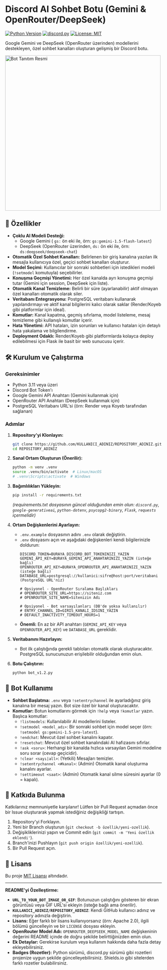 # Discord AI Sohbet Botu (Gemini & OpenRouter/DeepSeek)

[![Python Version](https://img.shields.io/badge/python-3.11+-blue.svg)](https://www.python.org/downloads/)
[![discord.py](https://img.shields.io/badge/discord.py-2.5.2-7289DA.svg)](https://github.com/Rapptz/discord.py)
[![License: MIT](https://img.shields.io/badge/License-MIT-yellow.svg)](https://opensource.org/licenses/MIT) <!-- veya projenizin lisansı -->

Google Gemini ve DeepSeek (OpenRouter üzerinden) modellerini destekleyen, özel sohbet kanalları oluşturan gelişmiş bir Discord botu.

<img src="https://i.imgur.com/3ZgSW98.png" alt="Bot Tanıtım Resmi" width="500" height="500"/> <!-- İsteğe bağlı: Botun ekran görüntüsü veya GIF'i -->

## 🚀 Özellikler

*   **Çoklu AI Modeli Desteği:**
    *   Google Gemini ( `gs:` ön eki ile, örn: `gs:gemini-1.5-flash-latest`)
    *   DeepSeek (OpenRouter üzerinden, `ds:` ön eki ile, örn: `ds:deepseek/deepseek-chat`)
*   **Otomatik Özel Sohbet Kanalları:** Belirlenen bir giriş kanalına yazılan ilk mesajla kullanıcıya özel, geçici sohbet kanalları oluşturur.
*   **Model Seçimi:** Kullanıcılar bir sonraki sohbetleri için istedikleri modeli (`!setmodel` komutuyla) seçebilirler.
*   **Konuşma Geçmişi Yönetimi:** Her özel kanalda ayrı konuşma geçmişi tutar (Gemini için session, DeepSeek için liste).
*   **Otomatik Kanal Temizleme:** Belirli bir süre (ayarlanabilir) aktif olmayan özel kanalları otomatik olarak siler.
*   **Veritabanı Entegrasyonu:** PostgreSQL veritabanı kullanarak yapılandırmayı ve aktif kanal bilgilerini kalıcı olarak saklar (Render/Koyeb gibi platformlar için ideal).
*   **Komutlar:** Kanal kapatma, geçmiş sıfırlama, model listeleme, mesaj temizleme gibi kullanışlı komutlar içerir.
*   **Hata Yönetimi:** API hataları, izin sorunları ve kullanıcı hataları için detaylı hata yakalama ve bilgilendirme.
*   **Deployment Odaklı:** Render/Koyeb gibi platformlarda kolayca deploy edilebilmesi için Flask ile basit bir web sunucusu içerir.

## 🛠️ Kurulum ve Çalıştırma

### Gereksinimler

*   Python 3.11 veya üzeri
*   Discord Bot Token'ı
*   Google Gemini API Anahtarı (Gemini kullanmak için)
*   OpenRouter API Anahtarı (DeepSeek kullanmak için)
*   PostgreSQL Veritabanı URL'si (örn: Render veya Koyeb tarafından sağlanan)

### Adımlar

1.  **Repository'yi Klonlayın:**
    ```bash
    git clone https://github.com/KULLANICI_ADINIZ/REPOSITORY_ADINIZ.git
    cd REPOSITORY_ADINIZ
    ```

2.  **Sanal Ortam Oluşturun (Önerilir):**
    ```bash
    python -m venv .venv
    source .venv/bin/activate  # Linux/macOS
    # .venv\Scripts\activate  # Windows
    ```

3.  **Bağımlılıkları Yükleyin:**
    ```bash
    pip install -r requirements.txt
    ```
    *(requirements.txt dosyasının güncel olduğundan emin olun: `discord.py`, `google-generativeai`, `python-dotenv`, `psycopg2-binary`, `Flask`, `requests` içermelidir)*

4.  **Ortam Değişkenlerini Ayarlayın:**
    *   `.env.example` dosyasının adını `.env` olarak değiştirin.
    *   `.env` dosyasını açın ve aşağıdaki değişkenleri kendi bilgilerinizle doldurun:
        ```dotenv
        DISCORD_TOKEN=BURAYA_DISCORD_BOT_TOKENINIZI_YAZIN
        GEMINI_API_KEY=BURAYA_GEMINI_API_ANAHTARINIZI_YAZIN (isteğe bağlı)
        OPENROUTER_API_KEY=BURAYA_OPENROUTER_API_ANAHTARINIZI_YAZIN (isteğe bağlı)
        DATABASE_URL=postgresql://kullanici:sifre@host:port/veritabani (PostgreSQL URL'niz)

        # Opsiyonel - OpenRouter Sıralama Başlıkları
        # OPENROUTER_SITE_URL=https://siteniz.com
        # OPENROUTER_SITE_NAME=Sitenizin Adı

        # Opsiyonel - Bot varsayılanları (DB'de yoksa kullanılır)
        # ENTRY_CHANNEL_ID=GIRIS_KANALI_IDSINI_YAZIN
        # DEFAULT_INACTIVITY_TIMEOUT_HOURS=1
        ```
    *   **Önemli:** En az bir API anahtarı (`GEMINI_API_KEY` veya `OPENROUTER_API_KEY`) ve `DATABASE_URL` gereklidir.

5.  **Veritabanını Hazırlayın:**
    *   Bot ilk çalıştığında gerekli tabloları otomatik olarak oluşturacaktır. PostgreSQL sunucunuzun erişilebilir olduğundan emin olun.

6.  **Botu Çalıştırın:**
    ```bash
    python bot_v1.2.py
    ```
    
## 🤖 Bot Kullanımı

*   **Sohbet Başlatma:** `.env` veya `!setentrychannel` ile ayarladığınız giriş kanalına bir mesaj yazın. Bot size özel bir kanal oluşturacaktır.
*   **Komutlar:** Botun komutlarını görmek için `!help` veya `!komutlar` yazın. Başlıca komutlar:
    *   `!listmodels`: Kullanılabilir AI modellerini listeler.
    *   `!setmodel <model_adı>`: Bir sonraki sohbet için model seçer (örn: `!setmodel gs:gemini-1.5-pro-latest`).
    *   `!endchat`: Mevcut özel sohbet kanalını kapatır.
    *   `!resetchat`: Mevcut özel sohbet kanalındaki AI hafızasını sıfırlar.
    *   `!ask <soru>`: Herhangi bir kanalda hızlıca varsayılan Gemini modeline soru sorar (cevap geçicidir).
    *   `!clear <sayı|all>`: (Yetkili) Mesajları temizler.
    *   `!setentrychannel <#kanal>`: (Admin) Otomatik kanal oluşturma kanalını ayarlar.
    *   `!settimeout <saat>`: (Admin) Otomatik kanal silme süresini ayarlar (0 = kapalı).

## 🤝 Katkıda Bulunma

Katkılarınız memnuniyetle karşılanır! Lütfen bir Pull Request açmadan önce bir Issue oluşturarak yapmak istediğiniz değişikliği tartışın.

1.  Repository'yi Forklayın.
2.  Yeni bir Branch oluşturun (`git checkout -b özellik/yeni-ozellik`).
3.  Değişikliklerinizi yapın ve Commit edin (`git commit -m 'Yeni özellik eklendi'`).
4.  Branch'inizi Pushlayın (`git push origin özellik/yeni-ozellik`).
5.  Bir Pull Request açın.

## 📜 Lisans

Bu proje [MIT Lisansı](LICENSE) <!-- veya projenizin lisans dosyasına link --> altındadır.

---

**README'yi Özelleştirme:**

*   **`URL_TO_YOUR_BOT_IMAGE_OR_GIF`**: Botunuzun çalıştığını gösteren bir ekran görüntüsü veya GIF URL'si ekleyin (isteğe bağlı ama önerilir).
*   **`KULLANICI_ADINIZ/REPOSITORY_ADINIZ`**: Kendi GitHub kullanıcı adınız ve repository adınızla değiştirin.
*   **Lisans:** Eğer farklı bir lisans kullanıyorsanız (örn: Apache 2.0), ilgili bölümü güncelleyin ve bir `LICENSE` dosyası ekleyin.
*   **OpenRouter Model Adı:** `OPENROUTER_DEEPSEEK_MODEL_NAME` değişkeninin değerini README içinde de doğru şekilde belirttiğinizden emin olun.
*   **Ek Detaylar:** Gerekirse kurulum veya kullanım hakkında daha fazla detay ekleyebilirsiniz.
*   **Badges (Rozetler):** Python sürümü, discord.py sürümü gibi rozetleri projenize uygun şekilde güncelleyebilirsiniz. Shields.io gibi sitelerden farklı rozetler bulabilirsiniz.
